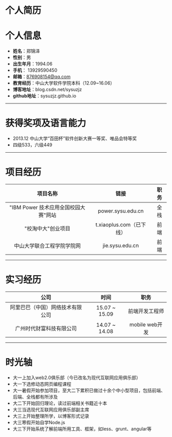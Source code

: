 个人简历
============================ 
# 个人信息 #
* **姓名**：郑锦泽  
* **性别**：男  
* **出生年月**：1994.06    
* **手机**： 13929590450  
* **邮箱**：876908154@qq.com  
* **教育经历**：中山大学软件学院本科（12.09~16.06）  
* **博客地址**：blog.csdn.net/sysuzjz  
* **github地址**：sysuzjz.github.io

----------

# 获得奖项及语言能力 #
* 2013.12 中山大学“百田杯”软件创新大赛一等奖、唯品会特等奖
* 四级533，六级449 

----------
# 项目经历 #
| 项目名称                               | 链接                     | 职务   |
|:-------------------------------------:|:------------------------:|:-----:|
| "IBM Power 技术应用全国校园大赛"网站     | power.sysu.edu.cn        | 全栈   |
| "校淘中大"创业项目                      | t.xiaoplus.com（已下线）  | 前端   |
| 中山大学联合工程学院学院网               | jie.sysu.edu.cn          | 前端   |

----------

# 实习经历 #
| 公司                              | 时间           | 职务            |
|:--------------------------------:|:--------------:|:---------------:|
| 阿里巴巴（中国）网络技术有限公司     | 15.07 ~ 15.09  | 前端开发工程师    |
| 广州时代财富科技有限公司            | 14.07 ~ 14.08  | mobile web开发   |

----------
# 时光轴 #
* 大一上加入web2.0俱乐部（今已改名为现代互联网应用俱乐部）
* 大一下选修动态网页编程课程
* 大一暑假开始参加项目，至大二下累积已做过十余个中小型项目，包括前端、后端、全栈都有所涉及
* 大二下开始回归理论，读过前端相关书籍近十本
* 大三当选现代互联网应用俱乐部副主席
* 大三上开始整理所学，以博客形式记录
* 大三寒假开始自学Node.js
* 大三下开始系统了解前端所用工具、框架，如less、grunt、angular等

